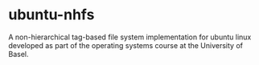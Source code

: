 # ubuntu-nhfs
A non-hierarchical tag-based file system implementation for ubuntu linux developed as part of the operating systems course at the University of Basel.

